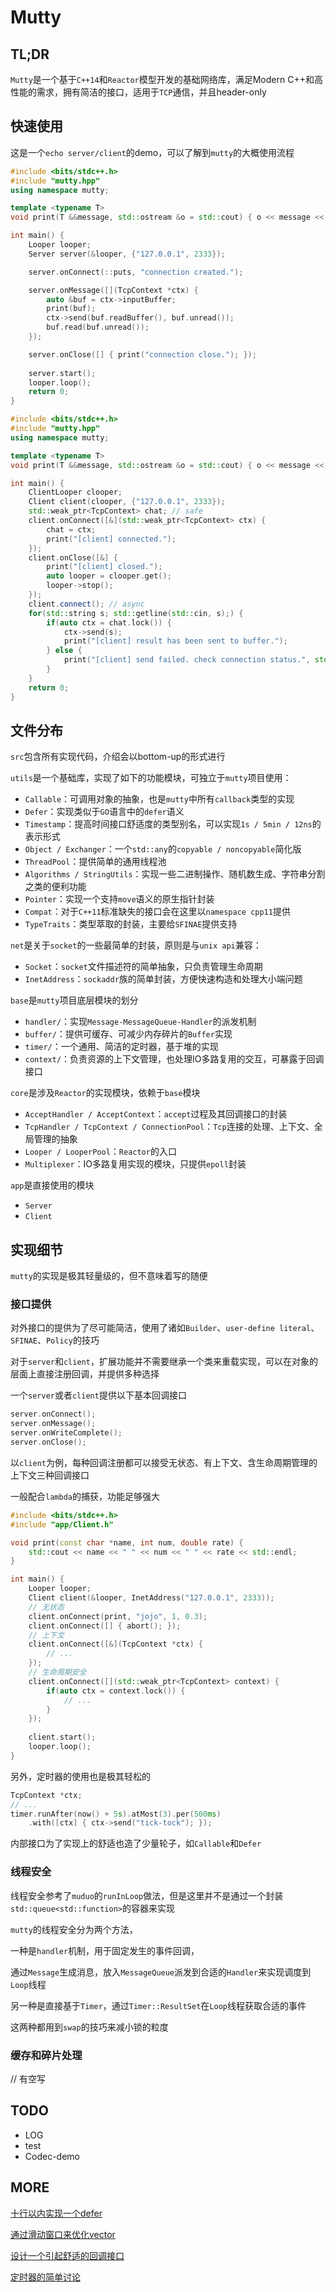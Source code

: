 # Mutty

## TL;DR

`Mutty`是一个基于`C++14`和`Reactor`模型开发的基础网络库，满足Modern C++和高性能的需求，拥有简洁的接口，适用于`TCP`通信，并且header-only

## 快速使用

这是一个`echo server/client`的demo，可以了解到`mutty`的大概使用流程

```C++
#include <bits/stdc++.h>
#include "mutty.hpp"
using namespace mutty;

template <typename T>
void print(T &&message, std::ostream &o = std::cout) { o << message << std::endl; }

int main() {
    Looper looper;
    Server server(&looper, {"127.0.0.1", 2333});

    server.onConnect(::puts, "connection created.");

    server.onMessage([](TcpContext *ctx) {
        auto &buf = ctx->inputBuffer;
        print(buf);
        ctx->send(buf.readBuffer(), buf.unread());
        buf.read(buf.unread());
    });

    server.onClose([] { print("connection close."); });
    
    server.start();
    looper.loop();
    return 0;
}
```



```C++
#include <bits/stdc++.h>
#include "mutty.hpp"
using namespace mutty;

template <typename T>
void print(T &&message, std::ostream &o = std::cout) { o << message << std::endl; }

int main() {
    ClientLooper clooper;
    Client client(clooper, {"127.0.0.1", 2333});
    std::weak_ptr<TcpContext> chat; // safe
    client.onConnect([&](std::weak_ptr<TcpContext> ctx) {
        chat = ctx;
        print("[client] connected.");
    });
    client.onClose([&] {
        print("[client] closed.");
        auto looper = clooper.get();
        looper->stop();
    });
    client.connect(); // async
    for(std::string s; std::getline(std::cin, s);) {
        if(auto ctx = chat.lock()) {
            ctx->send(s);
            print("[client] result has been sent to buffer.");
        } else {
            print("[client] send failed. check connection status.", std::cerr);
        }
    }
    return 0;
}
```



## 文件分布

`src`包含所有实现代码，介绍会以bottom-up的形式进行

`utils`是一个基础库，实现了如下的功能模块，可独立于`mutty`项目使用：

- `Callable`：可调用对象的抽象，也是`mutty`中所有`callback`类型的实现
- `Defer`：实现类似于`GO`语言中的`defer`语义
- `Timestamp`：提高时间接口舒适度的类型别名，可以实现`1s / 5min / 12ns`的表示形式
- `Object / Exchanger`：一个`std::any`的`copyable / noncopyable`简化版
- `ThreadPool`：提供简单的通用线程池
- `Algorithms / StringUtils`：实现一些二进制操作、随机数生成、字符串分割之类的便利功能
- `Pointer`：实现一个支持`move`语义的原生指针封装
- `Compat`：对于`C++11`标准缺失的接口会在这里以`namespace cpp11`提供
- `TypeTraits`：类型萃取的封装，主要给`SFINAE`提供支持

`net`是关于`socket`的一些最简单的封装，原则是与`unix api`兼容：

- `Socket`：`socket`文件描述符的简单抽象，只负责管理生命周期
- `InetAddress`：`sockaddr`族的简单封装，方便快速构造和处理大小端问题

`base`是`mutty`项目底层模块的划分

- `handler/`：实现`Message-MessageQueue-Handler`的派发机制
- `buffer/`：提供可缓存、可减少内存碎片的`Buffer`实现
- `timer/`：一个通用、简洁的定时器，基于堆的实现
- `context/`：负责资源的上下文管理，也处理IO多路复用的交互，可暴露于回调接口

`core`是涉及`Reactor`的实现模块，依赖于`base`模块

- `AcceptHandler / AcceptContext`：`accept`过程及其回调接口的封装
- `TcpHandler / TcpContext / ConnectionPool`：`Tcp`连接的处理、上下文、全局管理的抽象
- `Looper / LooperPool`：`Reactor`的入口
- `Multiplexer`：IO多路复用实现的模块，只提供`epoll`封装

`app`是直接使用的模块

- `Server`
- `Client`

## 实现细节

`mutty`的实现是极其轻量级的，但不意味着写的随便

### 接口提供

对外接口的提供为了尽可能简洁，使用了诸如`Builder`、`user-define literal`、`SFINAE`、`Policy`的技巧

对于`server`和`client`，扩展功能并不需要继承一个类来重载实现，可以在对象的层面上直接注册回调，并提供多种选择

一个`server`或者`client`提供以下基本回调接口

```C++
server.onConnect();
server.onMessage();
server.onWriteComplete();
server.onClose();
```

以`client`为例，每种回调注册都可以接受无状态、有上下文、含生命周期管理的上下文三种回调接口

一般配合`lambda`的捕获，功能足够强大

```C++
#include <bits/stdc++.h>
#include "app/Client.h"

void print(const char *name, int num, double rate) {
    std::cout << name << " " << num << " " << rate << std::endl;
}

int main() {
    Looper looper;
    Client client(&looper, InetAddress("127.0.0.1", 2333));
    // 无状态
    client.onConnect(print, "jojo", 1, 0.3);
    client.onConnect([] { abort(); });
    // 上下文
    client.onConnect([&](TcpContext *ctx) {
        // ...
    });
    // 生命周期安全
    client.onConnect([](std::weak_ptr<TcpContext> context) {
        if(auto ctx = context.lock()) {
            // ...
        }
    });
    
    client.start();
    looper.loop();
}
```

另外，定时器的使用也是极其轻松的

```C++
TcpContext *ctx; 
// ...
timer.runAfter(now() + 5s).atMost(3).per(500ms)
    .with([ctx] { ctx->send("tick-tock"); });
```

内部接口为了实现上的舒适也造了少量轮子，如`Callable`和`Defer`



### 线程安全

线程安全参考了`muduo`的`runInLoop`做法，但是这里并不是通过一个封装`std::queue<std::function>`的容器来实现

`mutty`的线程安全分为两个方法，

一种是`handler`机制，用于固定发生的事件回调，

通过`Message`生成消息，放入`MessageQueue`派发到合适的`Handler`来实现调度到`Loop`线程

另一种是直接基于`Timer`，通过`Timer::ResultSet`在`Loop`线程获取合适的事件

这两种都用到`swap`的技巧来减小锁的粒度

### 缓存和碎片处理

// 有空写



## TODO

- LOG
- test
- Codec-demo



## MORE

[十行以内实现一个defer](http://www.caturra.cc/2020/09/22/十行以内实现一个defer/)

[通过滑动窗口来优化vector](http://www.caturra.cc/2020/11/08/通过滑动窗口来优化vector/)

[设计一个引起舒适的回调接口](http://www.caturra.cc/2020/11/19/设计一个引起舒适的回调接口/)

[定时器的简单讨论](http://www.caturra.cc/2020/12/07/定时器的简单讨论/)